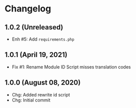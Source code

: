 Changelog
=========

1.0.2 (Unreleased)
----------------------
- Enh #5: Add `requirements.php`

1.0.1 (April 19, 2021)
----------------------
- Fix #1: Rename Module ID Script misses translation codes

1.0.0 (August 08, 2020)
-------------------------
- Chg: Added rewrite id script
- Chg: Initial commit
